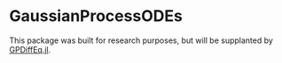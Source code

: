 # GaussianProcessODEs

This package was built for research purposes, but will be supplanted by [GPDiffEq.jl](https://github.com/Crown421/GPDiffEq.jl).
